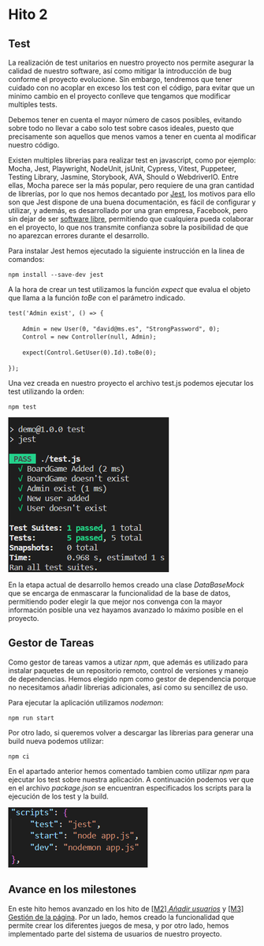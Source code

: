 # Hito 2

## Test

La realización de test unitarios en nuestro proyecto nos permite asegurar la calidad de nuestro software, así como mitigar la introducción de bug conforme el proyecto evolucione. Sin embargo, tendremos que tener cuidado con no acoplar en exceso los test con el código, para evitar que un minimo cambio en el proyecto conlleve que tengamos que modificar multiples tests.

Debemos tener en cuenta el mayor número de casos posibles, evitando sobre todo no llevar a cabo solo test sobre casos ideales, puesto que precisamente son aquellos que menos vamos a tener en cuenta al modificar nuestro código.

Existen multiples librerias para realizar test en javascript, como por ejemplo: Mocha, Jest, Playwright, NodeUnit, jsUnit, Cypress, Vitest, Puppeteer, Testing Library, Jasmine, Storybook, AVA, Should o WebdriverIO. Entre ellas, Mocha parece ser la más popular, pero requiere de una gran cantidad de librerías, por lo que nos hemos decantado por <a href="https://jestjs.io/">Jest</a>, los motivos para ello son que Jest dispone de una buena documentación, es fácil de configurar y utilizar, y además, es desarrollado por una gran empresa, Facebook, pero sin dejar de ser <a href="https://github.com/facebook/jest">software libre</a>, permitiendo que cualquiera pueda colaborar en el proyecto, lo que nos transmite confianza sobre la posibilidad de que no aparezcan errores durante el desarrollo. 

Para instalar Jest hemos ejecutado la siguiente instrucción en la linea de comandos:

```
npm install --save-dev jest
```

A la hora de crear un test utilizamos la función <i>expect</i> que evalua el objeto que llama a la función <i>toBe</i> con el parámetro indicado.

```
test('Admin exist', () => {

    Admin = new User(0, "david@ms.es", "StrongPassword", 0);
    Control = new Controller(null, Admin);

    expect(Control.GetUser(0).Id).toBe(0);

});
```

Una vez creada en nuestro proyecto el archivo test.js podemos ejecutar los test utilizando la orden:

```
npm test
```

<img src="images/Hito2/test.PNG" alt="test"/>

En la etapa actual de desarrollo hemos creado una clase <i>DataBaseMock</i> que se encarga de enmascarar la funcionalidad de la base de datos, permitiendo poder elegir la que mejor nos convenga con la mayor información posible una vez hayamos avanzado lo máximo posible en el proyecto.

## Gestor de Tareas

Como gestor de tareas vamos a utizar <i>npm</i>, que además es utilizado para instalar paquetes de un repositorio remoto, control de versiones y manejo de dependencias. Hemos elegido npm como gestor de dependencia porque no necesitamos añadir librerias adicionales, así como su sencillez de uso.

Para ejecutar la aplicación utilizamos <i>nodemon</i>:

```
npm run start
```

Por otro lado, si queremos volver a descargar las librerias para generar una build nueva podemos utilizar:

```
npm ci
```

En el apartado anterior hemos comentado tambien como utilizar <i>npm</i> para ejecutar los test sobre nuestra aplicación. A continuación podemos ver que en el archivo <i>package.json</i> se encuentran especificados los scripts para la ejecución de los test y la build.

<img src="images/Hito2/script.PNG" alt="test"/>

## Avance en los milestones

En este hito hemos avanzado en los hito de <a href="https://github.com/DavidCh33/CC/milestone/5">[M2] <i>Añadir usuarios</i></a> y <a href="https://github.com/DavidCh33/CC/milestone/8">[M3] Gestión de la página</a>. Por un lado, hemos creado la funcionalidad que permite crear los diferentes juegos de mesa, y por otro lado, hemos implementado parte del sistema de usuarios de nuestro proyecto.